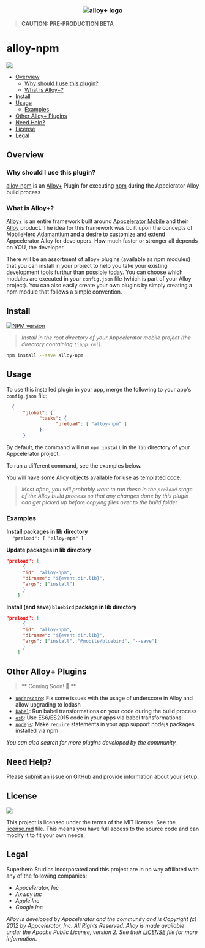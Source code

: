 
<h3 align="center">
  <img src="https://cdn.secure-api.org/images/mobilehero-alloy-plus.jpg" alt="alloy+ logo" />
</h3>

> **CAUTION:  PRE-PRODUCTION BETA**

# alloy-npm

[![](http://img.shields.io/badge/license-MIT-blue.svg?style=flat-square)]()

<!-- TOC depthFrom:2 depthTo:6 insertAnchor:false orderedList:false updateOnSave:true withLinks:true -->

- [Overview](#overview)
	- [Why should I use this plugin?](#why-should-i-use-this-plugin)
	- [What is Alloy+?](#what-is-alloy)
- [Install](#install)
- [Usage](#usage)
	- [Examples](#examples)
- [Other Alloy+ Plugins](#other-alloy-plugins)
- [Need Help?](#need-help)
- [License](#license)
- [Legal](#legal)

<!-- /TOC -->

## Overview

### Why should I use this plugin?
[alloy-npm][] is an [Alloy+][] Plugin for executing [npm][] during the Appelerator Alloy build process

### What is Alloy+?

[Alloy+][] is an entire framework built around [Appcelerator Mobile](http://www.appcelerator.com/mobile-app-development-products/) and their [Alloy](https://github.com/appcelerator/alloy) product. 
The idea for this framework was built upon the concepts of [MobileHero Adamantium](https://github.com/mobilehero/adamantium) 
and a desire to customize and extend Appcelerator Alloy for developers.  How much faster or stronger all depends on YOU, the developer.  

There will be an assortment of alloy+ plugins (available as npm modules) that you can install in your project to help you take your existing development tools furthur 
than possible today.  You can choose which modules are executed in your `config.json` file (which is part of your Alloy project).  You can also easily create your own plugins by simply creating a npm module that follows a simple convention.  

## Install
[![NPM version](https://badge.fury.io/js/%40mobile%2Falloy-npm.svg)](https://www.npmjs.com/package/@mobile/alloy-npm)

> _Install in the root directory of your Appcelerator mobile project (the directory containing `tiapp.xml`)._

```bash
npm install --save alloy-npm
```

## Usage

To use this installed plugin in your app, merge the following to your app's `config.json` file:

```json
  {
      "global": {
            "tasks": {
                  "preload": [ "alloy-npm" ]
            }
      }
```

By default, the command will run `npm install` in the `lib` directory of your Appcelerator project.

To run a different command, see the examples below. 

You will have some Alloy objects available for use as [templated code](https://lodash.com/docs#template). 

>_Most often, you will probably want to run these in the `preload` stage of the Alloy build process so that 
any changes done by this plugin can get picked up before copying files over to the build folder._

### Examples

**Install packages in lib directory**  
&nbsp;&nbsp;&nbsp;&nbsp;`"preload": [ "alloy-npm" ]`

**Update packages in lib directory**  
```json
"preload": [ 
      {
      "id": "alloy-npm",
      "dirname": "${event.dir.lib}",
      "args": ["install"]
      } 
    ]
```

**Install (and save) `bluebird` package in lib directory**  
```json
"preload": [ 
      {
      "id": "alloy-npm",
      "dirname": "${event.dir.lib}",
      "args": ["install", "@mobile/bluebird", "--save"]
      } 
    ]
```


## Other Alloy+ Plugins 

> ** Coming Soon! :mega: **

- [`underscore`](https://github.com/mobilehero/alloy-underscore): Fix some issues with the usage of underscore in Alloy and allow upgrading to lodash
- [`babel`](https://github.com/mobilehero/alloy-babel): Run babel transformations on your code during the build process
- [`es6`](https://github.com/mobilehero/alloy-es6): Use ES6/ES2015 code in your apps via babel transformations!
- [`nodejs`](https://github.com/mobilehero/alloy-nodejs): Make `require` statements in your app support nodejs packages installed via npm

_You can also search for more plugins developed by the community._

## Need Help?

Please [submit an issue](https://github.com/mobilehero/alloy-npm/issues) on GitHub and provide information about your setup.

## License

[![](http://img.shields.io/badge/license-MIT-blue.svg?style=flat-square)]()

This project is licensed under the terms of the MIT license. See the [license.md](https://github.com/mobilehero/alloy-npm/blob/master/license.md)  file.
This means you have full access to the source code and can modify it to fit your own needs. 

## Legal

Superhero Studios Incorporated and this project are in no way affiliated with any of the following companies:

  * _Appcelerator, Inc_
  * _Axway Inc_
  * _Apple Inc_
  * _Google Inc_

_Alloy is developed by Appcelerator and the community and is Copyright (c) 2012 by Appcelerator, Inc. All Rights Reserved. 
Alloy is made available under the Apache Public License, version 2. See their [LICENSE](https://github.com/appcelerator/alloy/blob/master/LICENSE) file for more information._

 [alloy+]: https://github.com/mobilehero/alloy-plus       "alloy-plus"
 [alloy-npm]: https://github.com/mobilehero/alloy-npm       "alloy-npm"
 [npm]: https://www.npmjs.com/    "npm"